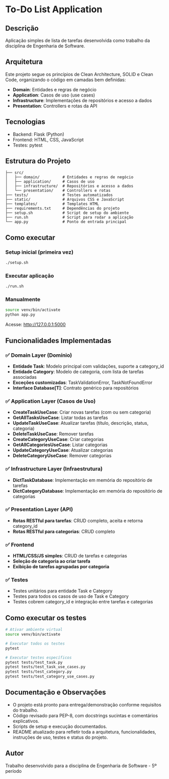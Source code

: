 # To-Do List Application

## Descrição
Aplicação simples de lista de tarefas desenvolvida como trabalho da disciplina de Engenharia de Software.

## Arquitetura
Este projeto segue os princípios de Clean Architecture, SOLID e Clean Code, organizando o código em camadas bem definidas:

- **Domain**: Entidades e regras de negócio
- **Application**: Casos de uso (use cases)
- **Infrastructure**: Implementações de repositórios e acesso a dados
- **Presentation**: Controllers e rotas da API

## Tecnologias
- Backend: Flask (Python)
- Frontend: HTML, CSS, JavaScript
- Testes: pytest

## Estrutura do Projeto
```
├── src/
│   ├── domain/          # Entidades e regras de negócio
│   ├── application/     # Casos de uso
│   ├── infrastructure/  # Repositórios e acesso a dados
│   └── presentation/    # Controllers e rotas
├── tests/               # Testes automatizados
├── static/              # Arquivos CSS e JavaScript
├── templates/           # Templates HTML
├── requirements.txt     # Dependências do projeto
├── setup.sh             # Script de setup do ambiente
├── run.sh               # Script para rodar a aplicação
└── app.py               # Ponto de entrada principal
```

## Como executar

### Setup inicial (primeira vez)
```bash
./setup.sh
```

### Executar aplicação
```bash
./run.sh
```

### Manualmente
```bash
source venv/bin/activate
python app.py
```

Acesse: http://127.0.0.1:5000

## Funcionalidades Implementadas

### ✅ Domain Layer (Domínio)
- **Entidade Task**: Modelo principal com validações, suporte a category_id
- **Entidade Category**: Modelo de categoria, com lista de tarefas associadas
- **Exceções customizadas**: TaskValidationError, TaskNotFoundError
- **Interface Database[T]**: Contrato genérico para repositórios

### ✅ Application Layer (Casos de Uso)
- **CreateTaskUseCase**: Criar novas tarefas (com ou sem categoria)
- **GetAllTasksUseCase**: Listar todas as tarefas
- **UpdateTaskUseCase**: Atualizar tarefas (título, descrição, status, categoria)
- **DeleteTaskUseCase**: Remover tarefas
- **CreateCategoryUseCase**: Criar categorias
- **GetAllCategoriesUseCase**: Listar categorias
- **UpdateCategoryUseCase**: Atualizar categorias
- **DeleteCategoryUseCase**: Remover categorias

### ✅ Infrastructure Layer (Infraestrutura)
- **DictTaskDatabase**: Implementação em memória do repositório de tarefas
- **DictCategoryDatabase**: Implementação em memória do repositório de categorias

### ✅ Presentation Layer (API)
- **Rotas RESTful para tarefas**: CRUD completo, aceita e retorna category_id
- **Rotas RESTful para categorias**: CRUD completo

### ✅ Frontend
- **HTML/CSS/JS simples**: CRUD de tarefas e categorias
- **Seleção de categoria ao criar tarefa**
- **Exibição de tarefas agrupadas por categoria**

### ✅ Testes
- Testes unitários para entidade Task e Category
- Testes para todos os casos de uso de Task e Category
- Testes cobrem category_id e integração entre tarefas e categorias

## Como executar os testes
```bash
# Ativar ambiente virtual
source venv/bin/activate

# Executar todos os testes
pytest

# Executar testes específicos
pytest tests/test_task.py
pytest tests/test_task_use_cases.py
pytest tests/test_category.py
pytest tests/test_category_use_cases.py
```

## Documentação e Observações
- O projeto está pronto para entrega/demonstração conforme requisitos do trabalho.
- Código revisado para PEP-8, com docstrings sucintas e comentários explicativos.
- Scripts de setup e execução documentados.
- README atualizado para refletir toda a arquitetura, funcionalidades, instruções de uso, testes e status do projeto.

## Autor
Trabalho desenvolvido para a disciplina de Engenharia de Software - 5º período

